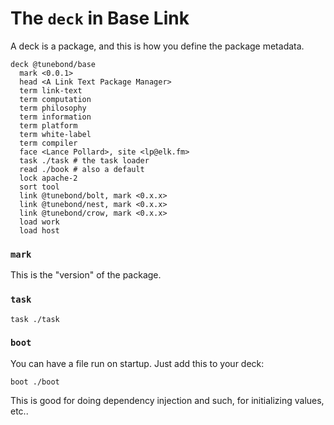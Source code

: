 # The `deck` in Base Link

A deck is a package, and this is how you define the package metadata.

```
deck @tunebond/base
  mark <0.0.1>
  head <A Link Text Package Manager>
  term link-text
  term computation
  term philosophy
  term information
  term platform
  term white-label
  term compiler
  face <Lance Pollard>, site <lp@elk.fm>
  task ./task # the task loader
  read ./book # also a default
  lock apache-2
  sort tool
  link @tunebond/bolt, mark <0.x.x>
  link @tunebond/nest, mark <0.x.x>
  link @tunebond/crow, mark <0.x.x>
  load work
  load host
```

### `mark`

This is the "version" of the package.

### `task`

```
task ./task
```

### `boot`

You can have a file run on startup. Just add this to your deck:

```
boot ./boot
```

This is good for doing dependency injection and such, for initializing
values, etc..

